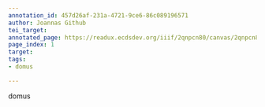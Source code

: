 ```yaml
---
annotation_id: 457d26af-231a-4721-9ce6-86c089196571
author: Joannas Github
tei_target: 
annotated_page: https://readux.ecdsdev.org/iiif/2qnpcn80/canvas/2qnpcn80_00000002.jpg
page_index: 1
target: 
tags:
- domus

---
```

<p>domus</p>